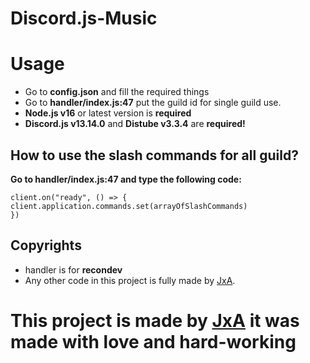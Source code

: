 # Discord.js-Music

# Usage

* Go to __config.json__ and fill the required things
* Go to __handler/index.js:47__ put the guild id for single guild use.
* __Node.js v16__ or latest version is __required__
* __Discord.js v13.14.0__ and __Distube v3.3.4__ are __required!__


## How to use the slash commands for all guild?

__Go to handler/index.js:47 and type the following code:__

```
client.on("ready", () => {
client.application.commands.set(arrayOfSlashCommands)
})
```

## Copyrights

* handler is for __recondev__
* Any other code in this project is fully made by [JxA](https://jxa.one).

<h1 style="red"> This project is made by <a href="https://jxa.one">JxA</a> it was made with love and hard-working </h1>
